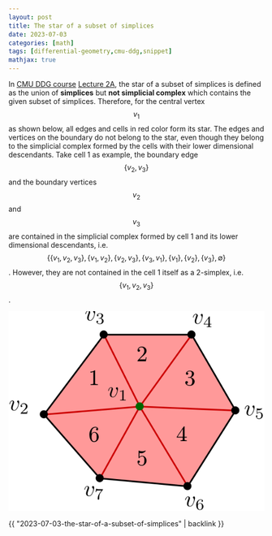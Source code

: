 ```yaml
---
layout: post
title: The star of a subset of simplices
date: 2023-07-03
categories: [math]
tags: [differential-geometry,cmu-ddg,snippet]
mathjax: true
---
```


In [CMU DDG course](https://www.youtube.com/playlist?list=PL9_jI1bdZmz0hIrNCMQW1YmZysAiIYSSS)
[Lecture 2A](https://youtu.be/TDic3pJyYb8?list=PL9_jI1bdZmz0hIrNCMQW1YmZysAiIYSSS&t=2547),
the star of a subset of simplices is defined as the union of
**simplices** but **not simplicial complex** which contains the given
subset of simplices. Therefore, for the central vertex $$v_1$$ as shown
below, all edges and cells in red color form its star. The edges and
vertices on the boundary do not belong to the star, even though they
belong to the simplicial complex formed by the cells with their lower
dimensional descendants. Take cell 1 as example, the boundary edge
$$\left\{ v_2, v_3 \right\}$$ and the boundary vertices $$v_2$$ and
$$v_3$$ are contained in the simplicial complex formed by cell 1 and its
lower dimensional descendants, i.e.
$$\left\{ \left\{ v_1,v_2,v_3 \right\}, \left\{ v_1,v_2 \right\}, \left\{ v_2,v_3 \right\}, \left\{ v_3,v_1 \right\}, \left\{ v_1 \right\}, \left\{ v_2 \right\}, \left\{ v_3 \right\}, \emptyset \right\}$$.
However, they are not contained in the cell 1 itself as a 2-simplex,
i.e. $$\left\{ v_1,v_2,v_3 \right\}$$.

![image](/figures/2023-07-03-star-of-simplices.png)

{{ "2023-07-03-the-star-of-a-subset-of-simplices" | backlink }}
